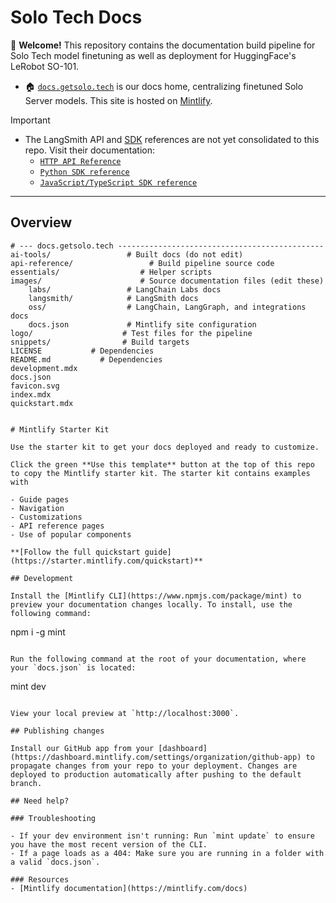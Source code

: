 # Solo Tech Docs

🦜 **Welcome!** This repository contains the documentation build pipeline for Solo Tech model finetuning as well as deployment for HuggingFace's LeRobot SO-101.

* 🏠 [`docs.getsolo.tech`](https://docs.getsolo.tech/) is our docs home, centralizing finetuned Solo Server models. This site is hosted on [Mintlify](https://mintlify.com).

> [!IMPORTANT]
>
> * The LangSmith API and [SDK](https://github.com/langchain-ai/langsmith-sdk) references are not yet consolidated to this repo. Visit their documentation:
>   * [`HTTP API Reference`](https://api.smith.langchain.com/redoc)
>   * [`Python SDK reference`](https://docs.smith.langchain.com/reference/python/reference)
>   * [`JavaScript/TypeScript SDK reference`](https://docs.smith.langchain.com/reference/js)

---

## Overview

```text
# --- docs.getsolo.tech ----------------------------------------------
ai-tools/                 # Built docs (do not edit)
api-reference/                 # Build pipeline source code
essentials/                  # Helper scripts
images/                      # Source documentation files (edit these)
    labs/                 # LangChain Labs docs
    langsmith/            # LangSmith docs
    oss/                  # LangChain, LangGraph, and integrations docs
    docs.json             # Mintlify site configuration
logo/                    # Test files for the pipeline
snippets/                # Build targets
LICENSE           # Dependencies
README.md           # Dependencies
development.mdx
docs.json
favicon.svg
index.mdx
quickstart.mdx


# Mintlify Starter Kit

Use the starter kit to get your docs deployed and ready to customize.

Click the green **Use this template** button at the top of this repo to copy the Mintlify starter kit. The starter kit contains examples with

- Guide pages
- Navigation
- Customizations
- API reference pages
- Use of popular components

**[Follow the full quickstart guide](https://starter.mintlify.com/quickstart)**

## Development

Install the [Mintlify CLI](https://www.npmjs.com/package/mint) to preview your documentation changes locally. To install, use the following command:

```
npm i -g mint
```

Run the following command at the root of your documentation, where your `docs.json` is located:

```
mint dev
```

View your local preview at `http://localhost:3000`.

## Publishing changes

Install our GitHub app from your [dashboard](https://dashboard.mintlify.com/settings/organization/github-app) to propagate changes from your repo to your deployment. Changes are deployed to production automatically after pushing to the default branch.

## Need help?

### Troubleshooting

- If your dev environment isn't running: Run `mint update` to ensure you have the most recent version of the CLI.
- If a page loads as a 404: Make sure you are running in a folder with a valid `docs.json`.

### Resources
- [Mintlify documentation](https://mintlify.com/docs)
